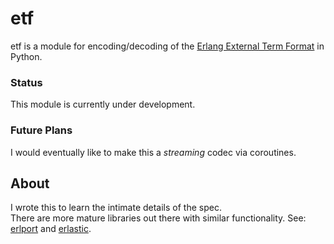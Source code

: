 # etf  
etf is a module for encoding/decoding of the [Erlang External Term Format](http://erlang.org/doc/apps/erts/erl_ext_dist.html) in Python.

### Status  
This module is currently under development.

### Future Plans  
I would eventually like to make this a *streaming* codec via coroutines.

## About  
I wrote this to learn the intimate details of the spec.  
There are more mature libraries out there with similar functionality. See: [erlport](https://github.com/hdima/erlport) and [erlastic](https://github.com/samuel/python-erlastic).
